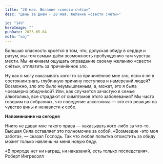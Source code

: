 ```yaml
---
title: "28 мая. Желание «свести счёты»"
desc: "День за Днем - 28 мая. Желание «свести счёты»"

id: "149"
heroImage: ""
pubDate: 2023-05-04
moth: "maj"
---
```


Большая опасность кроется в том, что, допуская обиду в сердце и разум, мы тем
самым даём возможность пробуждению там чувства мести. Мы начинаем ощущать
оправдание своему желанию «свести счёты», отплатить за причинённое зло.

Ну как я могу наказывать кого-то за причинённое мне зло, если я не в состоянии
знать глубинную причину поступков и намерений людей? Возможно, зло это было
неумышленным; а, может, это я была чрезмерно обидчивой? Или, как случается
зачастую в семье алкоголика, все страдают от симптомов этого заболевания? Мы
часто говорим на собраниях, что поведение алкоголика — это его реакция на
чувство вины и ненависти к себе.

**Напоминание на сегодня**

Никто не давал мне такого права — наказывать кого-либо за что-то. Высшая Сила
оставляет это полномочие за собой. «Возмездие -это моя забота», — сказал
Господь. Так что любая попытка отомстить за обиду может только навлечь на меня
новую беду.

«В природе нет ни наград, ни наказаний, есть только последствия». Роберт
Ингресолл
